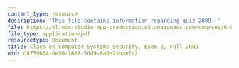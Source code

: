 ```yaml
---
content_type: resource
description: 'This file contains information regarding quiz 2009. '
file: https://ol-ocw-studio-app-production.s3.amazonaws.com/courses/6-858-computer-systems-security-fall-2014/d8759b148e3016185dd98a0e21baefc2_MIT6_858F14_q09_2.pdf
file_type: application/pdf
resourcetype: Document
title: Class on Computer Systems Security, Exam 2, Fall 2009
uid: d8759b14-8e30-1618-5dd9-8a0e21baefc2
---
```

